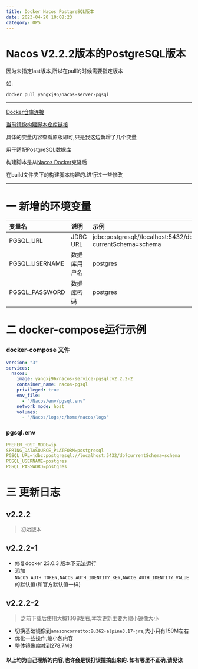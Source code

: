 ```yaml
---
title: Docker Nacos PostgreSQL版本
date: 2023-04-20 10:08:23
category: OPS
---
```


# Nacos V2.2.2版本的PostgreSQL版本

因为未指定last版本,所以在pull的时候需要指定版本

如:

```shell
docker pull yangxj96/nacos-server-pgsql
```

---
[Docker仓库连接](https://hub.docker.com/r/yangxj96/nacos-server-pgsql)

[当前镜像构建脚本仓库链接](https://github.com/yangxj96/nacos-server-pgsql-docker)

具体的变量内容查看原版即可,只是我这边新增了几个变量

用于适配PostgreSQL数据库

构建脚本是从[Nacos Docker](https://github.com/nacos-group/nacos-docker)克隆后

在build文件夹下的构建脚本构建的.进行过一些修改

---

# 一 新增的环境变量

| 变量名            | 说明       | 示例                                                       |
|:---------------|:---------|:---------------------------------------------------------|
| PGSQL_URL      | JDBC URL | jdbc:postgresql://localhost:5432/db?currentSchema=schema |
| PGSQL_USERNAME | 数据库用户名   | postgres                                                 |
| PGSQL_PASSWORD | 数据库密码    | postgres                                                 |

# 二 docker-compose运行示例

### docker-compose 文件

```yaml
version: "3"
services:
  nacos:
    image: yangxj96/nacos-service-pgsql:v2.2.2-2
    container_name: nacos-pgsql
    privileged: true
    env_file:
      - "/Nacos/env/pgsql.env"
    network_mode: host
    volumes:
      - "/Nacos/logs/:/home/nacos/logs"
```

### pgsql.env

```yaml
PREFER_HOST_MODE=ip
SPRING_DATASOURCE_PLATFORM=postgresql
PGSQL_URL=jdbc:postgresql://localhost:5432/db?currentSchema=schema
PGSQL_USERNAME=postgres
PGSQL_PASSWORD=postgres
```

# 三 更新日志

## v2.2.2

> 初始版本

## v2.2.2-1

- 修复docker 23.0.3 版本下无法运行
- 添加 ```NACOS_AUTH_TOKEN,NACOS_AUTH_IDENTITY_KEY,NACOS_AUTH_IDENTITY_VALUE```的默认值(和官方默认值一样)

## v2.2.2-2

> 之前下载后使用大概1.1GB左右,本次更新主要为缩小镜像大小

- 切换基础镜像到```amazoncorretto:8u362-alpine3.17-jre```,大小只有150M左右
- 优化一些操作,缩小包内容
- 整体镜像缩减到278.7MB

#### 以上均为自己理解的内容,也许会是误打误撞搞出来的. 如有哪里不正确,请见谅
